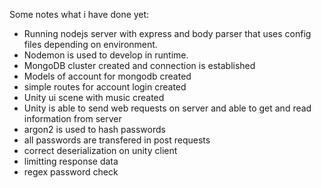 Some notes what i have done yet:
- Running nodejs server with express and body parser that uses config files depending on environment. 
- Nodemon is used to develop in runtime.
- MongoDB cluster created and connection is established
- Models of account for mongodb created
- simple routes for account login created
- Unity ui scene with music created
- Unity is able to send web requests on server and able to get and read information from server
- argon2 is used to hash passwords
- all passwords are transfered in post requests 
- correct deserialization on unity client
- limitting response data
- regex password check
